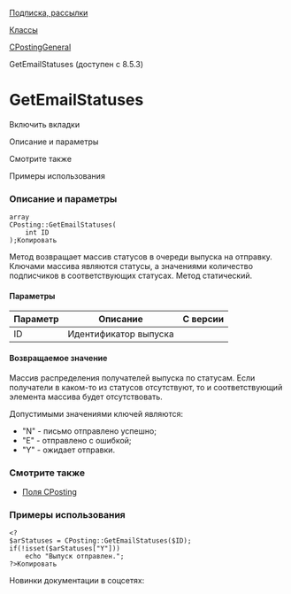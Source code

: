 [Подписка, рассылки](/api_help/subscribe/index.php)

[Классы](/api_help/subscribe/classes/index.php)

[CPostingGeneral](/api_help/subscribe/classes/cpostinggeneral/index.php)

GetEmailStatuses (доступен с 8.5.3)

GetEmailStatuses
================

Включить вкладки

Описание и параметры

Смотрите также

Примеры использования

### Описание и параметры

```
array
CPosting::GetEmailStatuses(
	int ID
);Копировать
```

Метод возвращает массив статусов в очереди выпуска на отправку. Ключами массива являются статусы, а значениями количество подписчиков в соответствующих статусах. Метод статический.

#### Параметры

| Параметр | Описание | С версии |
| --- | --- | --- |
| ID | Идентификатор выпуска |  |

#### Возвращаемое значение

Массив распределения получателей выпуска по статусам. Если получатели в каком-то из статусов отсутствуют, то и соответствующий элемента массива будет отсутствовать.

Допустимыми значениями ключей являются:

* "N" - письмо отправлено успешно;
* "E" - отправлено с ошибкой;
* "Y" - ожидает отправки.

### Смотрите также

* [Поля CPosting](/api_help/subscribe/classes/cpostinggeneral/cpostingfields.php)

### Примеры использования

```
<?
$arStatuses = CPosting::GetEmailStatuses($ID);
if(!isset($arStatuses["Y"]))
	echo "Выпуск отправлен.";
?>Копировать
```

Новинки документации в соцсетях: